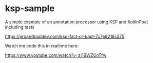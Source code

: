 # ksp-sample

A simple example of an annotation processor using KSP and KotlinPoet including tests

https://proandroiddev.com/ksp-fact-or-kapt-7c7e9218c575

Watch me code this in realtime here:

https://www.youtube.com/watch?v=zI1BWZOoTfw
